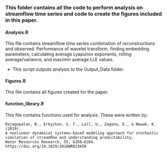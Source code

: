 ### This folder contains all the code to perform analysis on streamflow time series and code to create the figures included in this paper.

#### Analysis.R 
This file contains streamflow time series combination of reconstructions and observed. Performance of wavelet transform, finding embedding parameters, calculating average Lyapunov exponents, rolling average/variance, and max/min average LLE values. 
  - This script outputs analysis to the Output_Data folder. 
  
#### Figures.R 
This file contains all figures created for the paper. 

#### function_library.R 
This file contains functions used for analysis. These were written by: 
``` 
Rajagopalan, B., Erkyihun, S. T., Lall, U., Zagona, E., & Nowak, K. (2019). 
A nonlinear dynamical systems‐based modeling approach for stochastic simulation of streamﬂow and understanding predictability.
Water Resources Research, 55, 6268–6284. https://doi.org/10.1029/2018WR023650
```